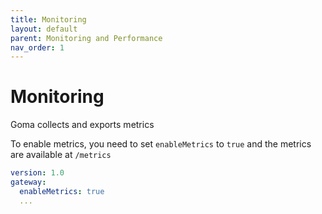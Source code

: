 ```yaml
---
title: Monitoring
layout: default
parent: Monitoring and Performance
nav_order: 1
---
```



# Monitoring

Goma collects and exports metrics

To enable metrics, you need to set `enableMetrics` to `true` and the metrics are available at `/metrics`

```yaml
version: 1.0
gateway:
  enableMetrics: true
  ...
```

